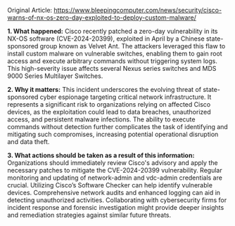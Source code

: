 Original Article: https://www.bleepingcomputer.com/news/security/cisco-warns-of-nx-os-zero-day-exploited-to-deploy-custom-malware/

**1. What happened:**
Cisco recently patched a zero-day vulnerability in its NX-OS software (CVE-2024-20399), exploited in April by a Chinese state-sponsored group known as Velvet Ant. The attackers leveraged this flaw to install custom malware on vulnerable switches, enabling them to gain root access and execute arbitrary commands without triggering system logs. This high-severity issue affects several Nexus series switches and MDS 9000 Series Multilayer Switches.

**2. Why it matters:**
This incident underscores the evolving threat of state-sponsored cyber espionage targeting critical network infrastructure. It represents a significant risk to organizations relying on affected Cisco devices, as the exploitation could lead to data breaches, unauthorized access, and persistent malware infections. The ability to execute commands without detection further complicates the task of identifying and mitigating such compromises, increasing potential operational disruption and data theft.

**3. What actions should be taken as a result of this information:**
Organizations should immediately review Cisco's advisory and apply the necessary patches to mitigate the CVE-2024-20399 vulnerability. Regular monitoring and updating of network-admin and vdc-admin credentials are crucial. Utilizing Cisco’s Software Checker can help identify vulnerable devices. Comprehensive network audits and enhanced logging can aid in detecting unauthorized activities. Collaborating with cybersecurity firms for incident response and forensic investigation might provide deeper insights and remediation strategies against similar future threats.